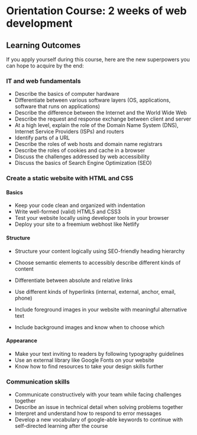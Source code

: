 # Orientation Course: 2 weeks of web development

## Learning Outcomes

If you apply yourself during this course, here are the new superpowers you can hope to acquire by the end:

### IT and web fundamentals

- Describe the basics of computer hardware
- Differentiate between various software layers (OS, applications, software that runs on applications)
- Describe the difference between the Internet and the World Wide Web
- Describe the request and response exchange between client and server
- At a high level, explain the role of the Domain Name System (DNS), Internet Service Providers (ISPs) and routers
- Identify parts of a URL
- Describe the roles of web hosts and domain name registrars
- Describe the roles of cookies and cache in a browser
- Discuss the challenges addressed by web accessibility
- Discuss the basics of Search Engine Optimization (SEO)

### Create a static website with HTML and CSS

#### Basics

- Keep your code clean and organized with indentation
- Write well-formed (valid) HTML5 and CSS3
- Test your website locally using developer tools in your browser
- Deploy your site to a freemium webhost like Netlify

#### Structure

- Structure your content logically using SEO-friendly heading hierarchy
- Choose semantic elements to accessibly describe different kinds of content

- Differentiate between absolute and relative links
- Use different kinds of hyperlinks (internal, external, anchor, email, phone)

- Include foreground images in your website with meaningful alternative text
- Include background images and know when to choose which

#### Appearance

- Make your text inviting to readers by following typography guidelines
- Use an external library like Google Fonts on your website
- Know how to find resources to take your design skills further

### Communication skills

- Communicate constructively with your team while facing challenges together
- Describe an issue in technical detail when solving problems together
- Interpret and understand how to respond to error messages
- Develop a new vocabulary of google-able keywords to continue with self-directed learning after the course
